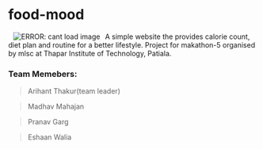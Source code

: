 # food-mood


  <img src="https://media.giphy.com/media/1wn4W0NiirVR1fUbbP/giphy.gif" align="left" hspace="10"  alt="ERROR: cant load image" />
  <p align="top">
A simple website the provides calorie count, diet plan and routine for a better lifestyle.
Project for makathon-5 organised by mlsc at Thapar Institute of Technology, Patiala.

### Team Memebers:

> Arihant Thakur(team leader)
  
> Madhav Mahajan
  
> Pranav Garg
  
> Eshaan Walia




